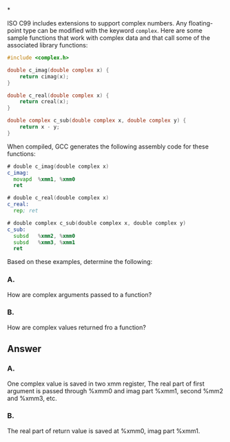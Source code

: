 \*

ISO C99 includes extensions to support complex numbers. Any floating-point type can be modified with the keyword `complex`. Here are some sample functions that work with complex data and that call some of the associated library functions:

```c
#include <complex.h>

double c_imag(double complex x) {
    return cimag(x);
}

double c_real(double complex x) {
    return creal(x);
}

double complex c_sub(double complex x, double complex y) {
    return x - y;
}
```

When compiled, GCC generates the following assembly code for these functions:

```asm
# double c_imag(double complex x)
c_imag:
  movapd  %xmm1, %xmm0
  ret

# double c_real(double complex x)
c_real:
  rep; ret

# double complex c_sub(double complex x, double complex y)
c_sub:
  subsd   %xmm2, %xmm0
  subsd   %xmm3, %xmm1
  ret
```

Based on these examples, determine the following:

### A.
How are complex arguments passed to a function?

### B.
How are complex values returned fro a function?

## Answer

### A.
One complex value is saved in two xmm register, The real part of first argument is passed through %xmm0 and imag part %xmm1, second %mm2 and %xmm3, etc.

### B.
The real part of return value is saved at %xmm0, imag part %xmm1.
